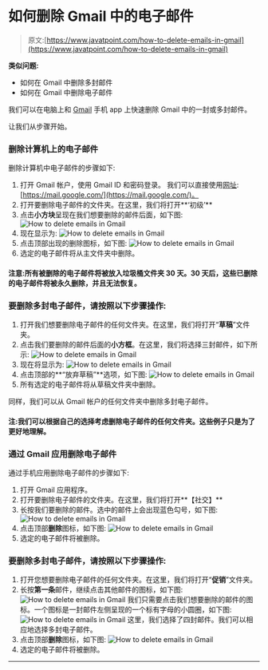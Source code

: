 # 如何删除 Gmail 中的电子邮件

> 原文:[https://www.javatpoint.com/how-to-delete-emails-in-gmail](https://www.javatpoint.com/how-to-delete-emails-in-gmail)

**类似问题:**

*   如何在 Gmail 中删除多封邮件
*   如何在 Gmail 中删除电子邮件

我们可以在电脑上和 [Gmail](gmail) 手机 app 上快速删除 Gmail 中的一封或多封邮件。

让我们从步骤开始。

### 删除计算机上的电子邮件

删除计算机中电子邮件的步骤如下:

1.  打开 Gmail 帐户，使用 Gmail ID 和密码登录。
    我们可以直接使用[网址](https://www.javatpoint.com/url-full-form):[https://mail.google.com/](https://mail.google.com/)。
2.  打开要删除电子邮件的文件夹。在这里，我们将打开**‘初级’**
3.  点击**小方块**呈现在我们想要删除的邮件后面，如下图:
    ![How to delete emails in Gmail](../Images/373ca2fe079b12c1e86bfef8290c75d7.png)
4.  现在显示为:
    ![How to delete emails in Gmail](../Images/15de0db7d9696cba9f4f79b78938d3d2.png)
5.  点击顶部出现的删除图标，如下图:
    ![How to delete emails in Gmail](../Images/37d864bc143248562ad12299c162ae5b.png)
6.  选定的电子邮件将从主文件夹中删除。

#### 注意:所有被删除的电子邮件将被放入垃圾桶文件夹 30 天。30 天后，这些已删除的电子邮件将被永久删除，并且无法恢复。

### 要删除多封电子邮件，请按照以下步骤操作:

1.  打开我们想要删除电子邮件的任何文件夹。在这里，我们将打开“**草稿**”文件夹。
2.  点击我们要删除的邮件后面的**小方框**。在这里，我们将选择三封邮件，如下所示:
    ![How to delete emails in Gmail](../Images/e3740f7cd6c346f543d31c0bf007051e.png)
3.  现在将显示为:
    ![How to delete emails in Gmail](../Images/20a39886f6722dd30e43dc6b5ab87edb.png)
4.  点击顶部的**“放弃草稿”**选项，如下图:
    ![How to delete emails in Gmail](../Images/b47babf243aea02cb437a55f2030c2a0.png)
5.  所有选定的电子邮件将从草稿文件夹中删除。

同样，我们可以从 Gmail 帐户的任何文件夹中删除多封电子邮件。

#### 注:我们可以根据自己的选择考虑删除电子邮件的任何文件夹。这些例子只是为了更好地理解。

### 通过 Gmail 应用删除电子邮件

通过手机应用删除电子邮件的步骤如下:

1.  打开 Gmail 应用程序。
2.  打开要删除电子邮件的文件夹。在这里，我们将打开**【社交】**
3.  长按我们要删除的邮件。选中的邮件上会出现蓝色勾号，如下图:
    ![How to delete emails in Gmail](../Images/202a34e6ef07b9fce606bc76dc93d196.png)
4.  点击顶部**删除**图标，如下图:
    ![How to delete emails in Gmail](../Images/dd214eb318378578d1c7105bd1359746.png)
5.  选定的电子邮件将被删除。

### 要删除多封电子邮件，请按照以下步骤操作:

1.  打开您想要删除电子邮件的任何文件夹。在这里，我们将打开“**促销**”文件夹。
2.  长按**第一条**邮件，继续点击其他邮件的图标，如下图:
    ![How to delete emails in Gmail](../Images/82b57db2e2fd6ac103dcb3778b8468ed.png)
    我们只需要点击我们想要删除的邮件的图标。一个图标是一封邮件左侧呈现的一个标有字母的小圆圈，如下图:
    ![How to delete emails in Gmail](../Images/49eba477a70db9af160711ac19eeadea.png)
    这里，我们选择了四封邮件。我们可以相应地选择多封电子邮件。
3.  点击顶部**删除**图标，如下图:
    ![How to delete emails in Gmail](../Images/e817745ba3a56ed79894cc9661d0e65c.png)
4.  选定的电子邮件将被删除。

* * *
